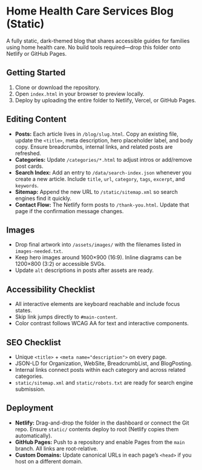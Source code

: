
# Home Health Care Services Blog (Static)

A fully static, dark-themed blog that shares accessible guides for families using home health care. No build tools required—drop this folder onto Netlify or GitHub Pages.

## Getting Started

1. Clone or download the repository.
2. Open `index.html` in your browser to preview locally.
3. Deploy by uploading the entire folder to Netlify, Vercel, or GitHub Pages.

## Editing Content

- **Posts:** Each article lives in `/blog/slug.html`. Copy an existing file, update the `<title>`, meta description, hero placeholder label, and body copy. Ensure breadcrumbs, internal links, and related posts are refreshed.
- **Categories:** Update `/categories/*.html` to adjust intros or add/remove post cards.
- **Search Index:** Add an entry to `/data/search-index.json` whenever you create a new article. Include `title`, `url`, `category`, `tags`, `excerpt`, and `keywords`.
- **Sitemap:** Append the new URL to `/static/sitemap.xml` so search engines find it quickly.
- **Contact Flow:** The Netlify form posts to `/thank-you.html`. Update that page if the confirmation message changes.

## Images

- Drop final artwork into `/assets/images/` with the filenames listed in `images-needed.txt`.
- Keep hero images around 1600×900 (16:9). Inline diagrams can be 1200×800 (3:2) or accessible SVGs.
- Update `alt` descriptions in posts after assets are ready.

## Accessibility Checklist

- All interactive elements are keyboard reachable and include focus states.
- Skip link jumps directly to `#main-content`.
- Color contrast follows WCAG AA for text and interactive components.

## SEO Checklist

- Unique `<title>` + `<meta name="description">` on every page.
- JSON-LD for Organization, WebSite, BreadcrumbList, and BlogPosting.
- Internal links connect posts within each category and across related categories.
- `static/sitemap.xml` and `static/robots.txt` are ready for search engine submission.

## Deployment

- **Netlify:** Drag-and-drop the folder in the dashboard or connect the Git repo. Ensure `static/` contents deploy to root (Netlify copies them automatically).
- **GitHub Pages:** Push to a repository and enable Pages from the `main` branch. All links are root-relative.
- **Custom Domains:** Update canonical URLs in each page’s `<head>` if you host on a different domain.

